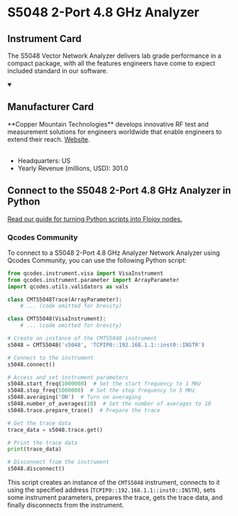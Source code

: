 
# S5048 2-Port 4.8 GHz Analyzer

## Instrument Card

The S5048 Vector Network Analyzer delivers lab grade performance in a compact package, with all the features engineers have come to expect included standard in our software.

<details open>
<summary><h2>Manufacturer Card</h2></summary>
**Copper Mountain Technologies** develops innovative RF test and measurement solutions for engineers worldwide that enable engineers to extend their reach. <a href=https://coppermountaintech.com/>Website</a>.
<br><br>
<ul>
  <li>Headquarters: US</li>
  <li>Yearly Revenue (millions, USD): 301.0</li>
</ul>
</details>

## Connect to the S5048 2-Port 4.8 GHz Analyzer in Python

[Read our guide for turning Python scripts into Flojoy nodes.](https://docs.flojoy.ai/custom-nodes/creating-custom-node/)


### Qcodes Community

To connect to a S5048 2-Port 4.8 GHz Analyzer Network Analyzer using Qcodes Community, you can use the following Python script:

```python
from qcodes.instrument.visa import VisaInstrument
from qcodes.instrument.parameter import ArrayParameter
import qcodes.utils.validators as vals

class CMTS5048Trace(ArrayParameter):
    # ... (code omitted for brevity)

class CMTS5048(VisaInstrument):
    # ... (code omitted for brevity)

# Create an instance of the CMTS5048 instrument
s5048 = CMTS5048('s5048', 'TCPIP0::192.168.1.1::inst0::INSTR')

# Connect to the instrument
s5048.connect()

# Access and set instrument parameters
s5048.start_freq(1000000)  # Set the start frequency to 1 MHz
s5048.stop_freq(5000000)  # Set the stop frequency to 5 MHz
s5048.averaging('ON')  # Turn on averaging
s5048.number_of_averages(10)  # Set the number of averages to 10
s5048.trace.prepare_trace()  # Prepare the trace

# Get the trace data
trace_data = s5048.trace.get()

# Print the trace data
print(trace_data)

# Disconnect from the instrument
s5048.disconnect()
```

This script creates an instance of the `CMTS5048` instrument, connects to it using the specified address (`TCPIP0::192.168.1.1::inst0::INSTR`), sets some instrument parameters, prepares the trace, gets the trace data, and finally disconnects from the instrument.

